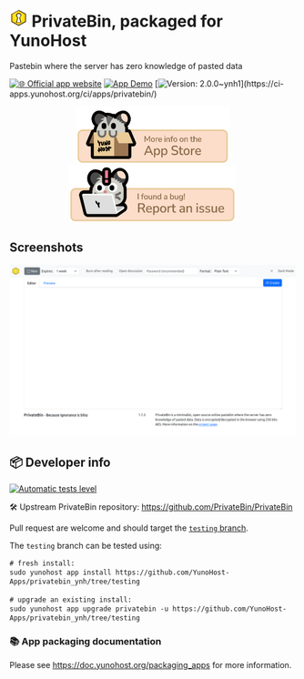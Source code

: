 <!--
N.B.: This README was automatically generated by <https://github.com/YunoHost/apps_tools/blob/main/readme_generator>
It shall NOT be edited by hand.
-->

<h1>
  <img src="https://raw.githubusercontent.com/YunoHost/apps/main/logos/privatebin.png" width="32px" alt="Logo of PrivateBin">
  PrivateBin, packaged for YunoHost
</h1>

Pastebin where the server has zero knowledge of pasted data

[![🌐 Official app website](https://img.shields.io/badge/Official_app_website-darkgreen?style=for-the-badge)](https://privatebin.info/)
[![App Demo](https://img.shields.io/badge/App_Demo-blue?style=for-the-badge)](https://privatebin.net/)
[![Version: 2.0.0~ynh1](https://img.shields.io/badge/Version-2.0.0~ynh1-rgba(0,150,0,1)?style=for-the-badge)](https://ci-apps.yunohost.org/ci/apps/privatebin/)

<div align="center">
<a href="https://apps.yunohost.org/app/privatebin"><img height="100px" src="https://github.com/YunoHost/yunohost-artwork/raw/refs/heads/main/badges/neopossum-badges/badge_more_info_on_the_appstore.svg"/></a>
<a href="https://github.com/YunoHost-Apps/privatebin_ynh/issues"><img height="100px" src="https://github.com/YunoHost/yunohost-artwork/raw/refs/heads/main/badges/neopossum-badges/badge_report_an_issue.svg"/></a>
</div>


## Screenshots
![Screenshot of PrivateBin](./doc/screenshots/screenshot.png)

## 📦 Developer info

[![Automatic tests level](https://apps.yunohost.org/badge/cilevel/privatebin)](https://ci-apps.yunohost.org/ci/apps/privatebin/)

🛠️ Upstream PrivateBin repository: <https://github.com/PrivateBin/PrivateBin>

Pull request are welcome and should target the [`testing` branch](https://github.com/YunoHost-Apps/privatebin_ynh/tree/testing).

The `testing` branch can be tested using:
```
# fresh install:
sudo yunohost app install https://github.com/YunoHost-Apps/privatebin_ynh/tree/testing

# upgrade an existing install:
sudo yunohost app upgrade privatebin -u https://github.com/YunoHost-Apps/privatebin_ynh/tree/testing
```

### 📚 App packaging documentation

Please see <https://doc.yunohost.org/packaging_apps> for more information.
